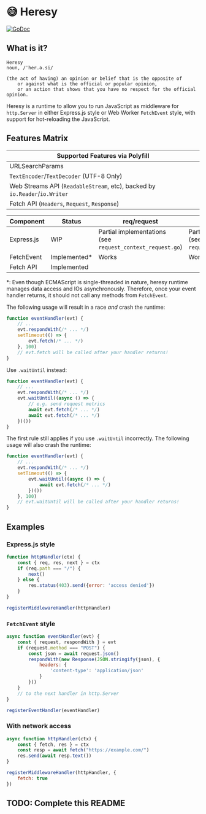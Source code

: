 # 😅 Heresy

[![GoDoc](https://godoc.org/go.miragespace.co/heresy?status.svg)](https://pkg.go.dev/go.miragespace.co/heresy)

## What is it?

```
Heresy
noun, /ˈher.ə.si/

(the act of having) an opinion or belief that is the opposite of
    or against what is the official or popular opinion,
    or an action that shows that you have no respect for the official opinion.
```

Heresy is a runtime to allow you to run JavaScript as middleware for `http.Server` in either Express.js style or Web Worker `FetchEvent` style, with support for hot-reloading the JavaScript.

## Features Matrix

| **Supported Features via Polyfill**                                        |
|----------------------------------------------------------------------------|
| URLSearchParams                                                            |
| `TextEncoder`/`TextDecoder` (UTF-8 Only)                                   |
| Web Streams API (`ReadableStream`, etc), backed by `io.Reader`/`io.Writer` |
| Fetch API (`Headers`, `Request`, `Response`)                               |

| **Component** | Status       | req/request                                                     | resp/respondWith                                                 | next  |
|---------------|--------------|-----------------------------------------------------------------|------------------------------------------------------------------|-------|
| Express.js    | WIP          | Partial implementations <br> (see `request_context_request.go`) | Partial implementations <br> (see `request_context_response.go`) | Works |
| FetchEvent    | Implemented* | Works                                                           | Works                                                            | Works |
| Fetch API     | Implemented  |                                                                 |                                                                  |       |

*: Even though ECMAScript is single-threaded in nature, heresy runtime manages data access and IOs asynchronously. Therefore, once your event handler returns, it should not call any methods from `FetchEvent`.

The following usage will result in a race _and_ crash the runtime:
```javascript
function eventHandler(evt) {
    // ...
    evt.respondWith(/* ... */)
    setTimeout(() => {
        evt.fetch(/* ... */)
    }, 100)
    // evt.fetch will be called after your handler returns!
}
```

Use `.waitUntil` instead:
```javascript
function eventHandler(evt) {
    // ...
    evt.respondWith(/* ... */)
    evt.waitUntil((async () => {
        // e.g. send request metrics
        await evt.fetch(/* ... */)
        await evt.fetch(/* ... */)
    })())
}
```

The first rule still applies if you use `.waitUntil` incorrectly. The following usage will also crash the runtime:
```javascript
function eventHandler(evt) {
    // ...
    evt.respondWith(/* ... */)
    setTimeout(() => {
        evt.waitUntil((async () => {
            await evt.fetch(/* ... */)
        })())
    }, 100)
    // evt.waitUntil will be called after your handler returns!
}
```

## Examples

### Express.js style

```javascript
function httpHandler(ctx) {
	const { req, res, next } = ctx
    if (req.path === "/") {
        next()
    } else {
        res.status(403).send({error: 'access denied'})
    }
}

registerMiddlewareHandler(httpHandler)
```

### `FetchEvent` style

```javascript
async function eventHandler(evt) {
    const { request, respondWith } = evt
    if (request.method === "POST") {
        const json = await request.json()
        respondWith(new Response(JSON.stringify(json), {
            headers: {
                'content-type': 'application/json'
            }
        }))
    }
    // to the next handler in http.Server
}

registerEventHandler(eventHandler)
```

### With network access

```javascript
async function httpHandler(ctx) {
    const { fetch, res } = ctx
	const resp = await fetch("https://example.com/")
    res.send(await resp.text())
}

registerMiddlewareHandler(httpHandler, {
    fetch: true
})
```

## TODO: Complete this README
